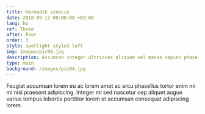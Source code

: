 ```yaml
---
title: Harmadik szekció
date: 2018-09-17 00:00:00 +02:00
lang: hu
ref: Three
after: Four
order: 3
style: spotlight style3 left
img: images/pic04.jpg
description: Accumsan integer ultricies aliquam vel massa sapien phasellus
type: main
background: /images/pic04.jpg
---
```


Feugiat accumsan lorem eu ac lorem amet ac arcu phasellus tortor enim mi mi nisi praesent adipiscing. Integer mi sed nascetur cep aliquet augue varius tempus lobortis porttitor lorem et accumsan consequat adipiscing lorem.

